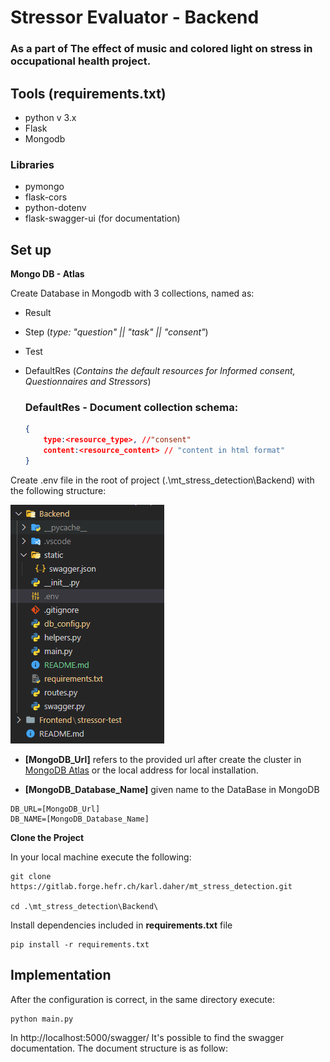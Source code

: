 # Stressor Evaluator - Backend

### As a part of **The effect of music and colored light on stress in occupational health** project.


## Tools (requirements.txt)
- python v 3.x 
- Flask
- Mongodb
### Libraries
- pymongo
- flask-cors
- python-dotenv
- flask-swagger-ui (for documentation)

## Set up

__Mongo DB - Atlas__

Create Database in Mongodb with 3 collections, named as:
- Result
- Step (*type: "question" || "task" || "consent"*)
- Test
- DefaultRes (*Contains the default resources for Informed consent, Questionnaires and Stressors*)

    ### DefaultRes - Document collection schema:
    ```json
    {
        type:<resource_type>, //"consent"
        content:<resource_content> // "content in html format"
    }
    ```
Create .env file in the root of project (.\mt_stress_detection\Backend\) with the following structure:

![](../Readme_Assets/folder.png)

- **[MongoDB_Url]** refers to the provided url after create the cluster in [MongoDB Atlas](https://www.mongodb.com/) or the local address for local installation.

- __[MongoDB_Database_Name]__ given name to the DataBase in MongoDB 
```
DB_URL=[MongoDB_Url]
DB_NAME=[MongoDB_Database_Name]
```

__Clone the Project__

In your local machine execute the following: 

    git clone https://gitlab.forge.hefr.ch/karl.daher/mt_stress_detection.git

    cd .\mt_stress_detection\Backend\

Install dependencies included in __requirements.txt__ file

    pip install -r requirements.txt

## Implementation

After the configuration is correct, in the same directory execute:

    python main.py

In http://localhost:5000/swagger/ It's possible to find the swagger documentation. The document structure is as follow:

